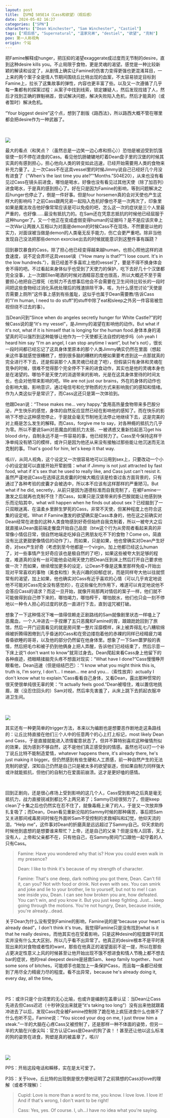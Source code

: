 ```yaml
---
layout: post
title: 【SPN】S05E14（Cass和欲望）（观后感）
date: 2024-05-02 16:27
categories: ["SPN"]
characters: ["Dean Winchester", "Sam Winchester", "Castiel"]
tags: ["观后感", "Supernatural", "温家兄弟", "destiel", "欲望", "克制"]
pov: 第一人称视角
origin: 个站
---
```


把Famine解释成hunger，把压抑的渴望exaggerate成过度而无节制的desire，直到这种desire kills you。不止局限于食物，更是灵魂的渴望。感觉是一种比较新颖的解读和设定了，从剧情上确实让Famine的伤害力变得更强也更混淆耳目，一上来的两个案子全是情人节期间围绕丘比特出现的血案，不太容易锁定目标到Famine上，拉长了这集故事的弹性，内容也更丰富了些。以及又一次遵循了几乎每一集都有的探案过程：从案子中找到线索，锁定嫌疑人，然后发现找错了人，然后才找到正确的罪魁祸首，尝试解决问题，解决失败陷入危机，然后才能真的（或者暂时）解决危机。

“Your biggest desire”这个点，想到了剧版《路西法》，所以路西大概不管在哪里都会把desire作为一种武器了。

<br><br>
![](https://github.com/junesirius/junesirius.github.io/blob/master/assets/images/SPN/S05/2024-05-01-SPN-0514-3.jpg)
<br>

最大的看点（和笑点？（虽然总是一边笑一边心疼和担心））恐怕是被迫受到饥饿驱使一刻不停在进食的Cass。看见他饥肠辘辘地盯着Dean盘子里的汉堡的时候其实真的有感到担心，担心他向人类的转变如此迅速，已经开始需要用人类的食物来补充力量了。上一次Cass不在这具vessel里的时候Jimmy说自己已经好几个月没有进食了（“When's the last time you ate?”“Months.”S04E20），从来也没有看见过Cass在镜头前进食，哪怕是喝水，好像也没有看见过其他天使（除了加百列）进食喝水，于是真的感到担心了。好在只是因为Famine的影响，等到问题解决之后hunger也停止了，倒是一件好事。但是four horsemen真的会对天使也产生这样大的影响吗？之前Cass跟两兄弟一起陷入危机好像也不是一次两次了，印象里如果是魔法攻击他好像常常应该是可以免疫的吧，怎么这一次的症状是三个人里最严重的，也好像……最没有抵抗力的。在Sam还在凭意志抵抗的时候他已经屈服于这种hunger了。又一个他正在变成虚弱变得human的证据吗？是不是应该庆幸上一次War让两拨人互相以为对面是demon的时候Cass不在现场，不然要是以他的实力，对面误被当做是demon的人类毫无反手能力，伤亡会更严重吧。除非当他发现自己没法把那些demon exorcise出去的时候就能意识到这整件事有蹊跷？

回到暴饮暴食的Cass，除了担心他已经变得越来越human，也担心照他这样的进食速度，说不定会弄坏这具vessel诶（“How many is that?”“I lose count. It's in the low hundreds.”），我已经差不多喜欢上他的vessel了，要是不得不换身体会舍不得的吧。不过看起来身体似乎也受到了天使力的保护，吃下去好几十个汉堡都完全没事，上一次跟Ellen喝酒的时候对酒精容忍度也很高，所以大概还不至于需要担心他把自己撑死（也努力不去想事后他会不会需要在卫生间待比较长的一段时间把这些食物经过消化系统处理后的残渣排除干净，咳，为什么感觉讨论“天使是否需要上厕所”这件事上感到有些羞耻，这似乎也属于Dean需要教/告诉Cass的“I'm human, I need to do stuff”的stuff中除了eat和sleep之外另一件容易被忽视但绕不过去的事）。

当Dean问到“Since when do angeles secretly hunger for White Castle?”的时候Cass说的是“it's my vessel”，是Jimmy的渴望在影响他的动作。But what if it's not, what if it is himself that is longing for the human food.身体本身的渴望真的可以强烈到这种能够让他作为一个天使都无法自控的地步吗（oh yeah I heard him say “I'm an angel, I can stop anytime I want”, but he's not），很长一段时间都已经忘记了这具身体里原本的那个人类Jimmy确实仍然在里面（想起来这件事就感觉很糟糕了，想到很多脑的糟糕的肉梗如果要考虑到这一点那就真的完全进行不下去，还是假装那个人类灵魂已经走了吧），但假装只有身体和灵魂在竞争的时候，很难不觉得那个完全停不下来的进食动作，其实也是他的灵魂本身也是在渴望的。哪怕不是天使力的消退带来的影响，光是在这具身体里待的时间太长，也会对他带来影响的吧。We are not just our brains，外在的身体的动作也会影响大脑，影响意识，通过电信号和化学物质的方式来影响我们的感知和情绪。作为人类这似乎是常识了，而Cass这还只是第一次体验到。

他跟Dean说：“These makes me... very happy.”食用高热量食物带来多巴胺分泌，产生快乐的感觉，身体的自然反应显然已经在影响他的感知了。而在快乐的影响下不想让这种感觉停止，于是就会毫无节制地无法停止地继续下去，这是完美的对上瘾是怎么发生的解释。而Cass，forgive me to say，对各种瘾的抵抗力几乎为零。所以不要说Sam对恶魔血的抵抗力太弱、一被诱惑又重新捡起恶习get his blood dirty，自制永远不是一件容易的事，他已经努力了。Cass至今保持这样干净单纯没有陋习的模样，或许只是因为他还从来没有接触过那些能让他沉迷而无法克制的事。That's good for him, let's keep it that way.

咳///，从同人视角，这个设定又一次很容易地可以沿用到sex上，只要改动一个小小的设定就可以直接开始开荤剧情：what if Jimmy is not just attracted by fast food, what if it's sex that he used to really like, and Cass just can't resist it.虽然严谨地说Cass在选择这具皮囊的时候大概应该是检查过各方面背景的，只有通过了各种考验的皮囊才会被选中，所以本不应该有这样那样的严重陋习。But what if he did, secretly，从前只是因为道德标准而自我克制了，在被Famine一激发之后就再也克制不住？而Cass，如果只是汉堡带来的多巴胺就能让他感到快乐而沦陷其中，what will happen when he finds out about sex？已经脑到了一只双眼迷离、在温柔乡里醉生梦死的Cass，非常不天使，但某种程度上也符合这集的设定呢。What if Famine激发的欲望确实是Cass本身的，他在这之前确实对Dean经常在进食的这种人类食物感到好奇但始终自我克制着，所以一被夸大之后就直接从Dean面前端走餐盘开始自己品尝（btw这个行为从旁观者看起来真的非常像小情侣日常，很自然地端走吃掉自己男朋友吃不下的食物？Come on，简直没有比这更甜更像情侣的动作了）。而如果，只是如果，他也曾确实对Dean产生好奇，对sex产生好奇（考虑到至今他都是一个virgin，加上他都已经这么human了，对一些事情产生好奇应该也是极自然的了吧），如果这些被夸大到足够的程度，难道真的没有一丝可能他会动用天使力把Dean压到床上然后打开自己要求他做一次？而如果，继续增加更多的设定，让Dean不像是这集里那样免疫+开始出现对平常喜欢的事物（美食和性）失去兴趣的抑郁症状，而是同样夸大他以往就惯常有的渴望，加上如果，他也确实对Cass有近乎喜欢的心情（可以几乎肯定地说他不可能对Cass完全没有感觉的），在这些催化剂作用下，难道可以肯定地说他不会答应Cass的请求？而这一旦开始，就像开局那两对情侣的案子一样，他们就不可能做得到自己停下来的，哪怕竭力，哪怕榨干，哪怕脱水，他们也只会一刻不停地以一种令人担心的过度的状态一直进行下去，直到诅咒被打破。

想象了一下这种情况下唯一值得信赖走正剧路线的Sam就像剧里状态一样嗑上了恶魔血，一个人冲进去一手捏爆了五只恶魔和Famine的胃，踉踉跄跄回到了旅馆，然后一开门迎面看见的就是房间里一整片淫靡模样，床上被弄得乱七八糟软绵绵被折腾得困倦到几乎昏迷的Cass和在旁边搂抱着他的赤裸的同样已经精疲力竭昏昏欲睡的哥哥，以及他的部分仍然留在他身体里。想象了一下Sam噩梦般的表情，然后把毛巾和被子扔到他俩身上把人弄醒，告诉他们已经结束了，然后示意一下床上说“I don't want to know”就背过身去。Dean爬起来看Cass身上他留下的各种痕迹，捂眼睛揉脑壳头疼不想面对现实：“What have I done?”Cass慢慢睁开眼看他，Dean迅速（但是结结巴巴）：“I know what you might think this is, truth is, I'm sorry, I don't... I mean... me and you...（索性放弃）actually I don't know what to explain.”Cass看看自己身体，又看Dean，露出那种惯常的很天使很单纯很无辜的笑：“It actually feels good.”Dean被噎住，难以置信地挑眉，跟（没忍住回头的）Sam对视，然后率先害羞了，从床上跳下去抓起衣服冲进卫生间。

<br><br>
![](https://github.com/junesirius/junesirius.github.io/blob/master/assets/images/SPN/S05/2024-05-01-SPN-0514-2.jpg)
<br>

其实还有一种更简单的trigger方法，本来以为编剧也是想要恶作剧地走这条路线的：让丘比特直接在他们三个人中的任意两个的心上打上标记，most likely Dean and Cass，于是直接就能进入浓情蜜意状态了。但并不算特别喜欢这种催情剂似的效果，因为感到不够自然，这不是他们真正感受到的情感。虽然也可以打一个补丁说丘比特不能制造爱情，whatever happens there, it's already there, he's just making it bigger。但仍然感到有些生硬和人工质感，前一种自然产生的无法克制的欲望，深知自己仍然是自己只是被太多的欲望驱逐，但如果自制力同样强大或许就能抵抗，但他们的自制力在爱面前崩溃。这才是更好嗑的感情。

<br>

回到正剧向，还是很心疼场上受到影响的这几个人，Cass受到影响之后真是毫无抵抗力，战力直接锐减到都比不上两兄弟了；Sammy已经很努力了，但是keep clean了十集之后也仍然实在忍不住了，就像毒瘾上来了的人，于是又一次放弃挣扎复吸了；而Dean，Dean看见重新沦陷的Sammy时候的那种痛苦，事后把Sam又关进那间戒毒房间时候在外面听Sam不受控制的求救喊叫和幻觉，他仰天流的泪，“Help me”，这件事对Dean的折磨真是远远超过了Sammy自己。仰天求助的时候他到底想的是想要谁来帮忙？上帝，还是自己的父亲？但是没有人回答，天上没有人，上帝和父亲都不在，只有他自己，在Sammy房间门口跟他一起守着的人只有Cass。

> Famine: Have you wondered why that is? How you could even walk in my presence?
>
> Dean: I like to think it's because of my strength of character.
>
> Famine: That's one deep, dark nothing you got there, Dean. Can't fill it, can you? Not with food or drink. Not even with sex. You can smirk and joke and lie to your brother, lie to yourself, but not to me! I can see inside you, Dean. I can see how broken you are, how defeated. You can't win, and you know it. But you just keep fighting. Just... keep going through the motions. You're not hungry, Dean, because inside, you're already...dead.

关于Dean为什么没有受到Famine的影响，Famine说的是“because your heart is already dead”，I don't think it's true。我觉得Famine只是没有找到what is it that he really desires，而他其实也在受着影响，只是这种desire的程度跟平时其实并没有什么太大区别，所以几乎看不出异常了。他真正的desire根本不是平时表现出来的对食物或者性的want，那些在他真正的渴望面前不足一提，所以在那些占更决定性意义上风的时候甚至让他开始出现不饿不想进食和情人节晚上都不想去bar的症状，他的real deepest desire是拯救Sam、keep family together、hunt some sons of bitches，可能顺手也能加上一条保护Cass，而且每一条都已经做到了用尽全力精疲力尽的程度。看不出异常，because he's already doing it, every day, all the time。

<br>

PS：或许只是个台词里的无心比喻，也或许是编剧在盖章认证：当Dean让Cass先进去但Cass迟迟（十秒钟没出来就是“it's taking too long”）没有出来他就跟着冲进去了以后，发现Cass完全被Famine控制除了跪在地上疯狂进食什么也做不了什么也听不见，Famine说：“You sicced your dog on me, I just throw him a steak.”一半的大脑在心疼Cass又被控制了，还是那样一种不体面的姿势，但另一半的大脑在兴奋尖叫：官方认证Cass是Dean的狗了诶！！甚至还让他以这么标准的狗的姿势在进食，狗塑是真的被盖章了，咳///

<br><br>
![](https://github.com/junesirius/junesirius.github.io/blob/master/assets/images/SPN/S05/2024-05-01-SPN-0514-1.jpg)
<br>

PPS：开局这段电话和瞬移，实在是太可爱了。

P3S：关于love，丘比特的出现倒是很方便地证明了之前猜想的Cass对love的理解（或者不理解）：

> Cupid: Love is more than a word to me, you know. I love love. I love it! And if that's wrong, I don't want to be right!
>
> Cass: Yes, yes. Of course. I, uh...I have no idea what you're saying.
